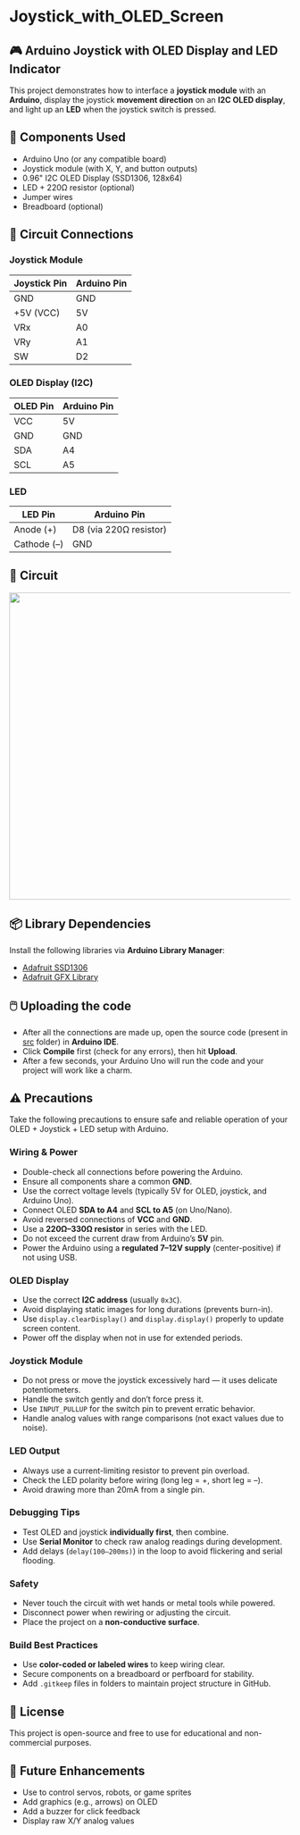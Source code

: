 # Joystick_with_OLED_Screen

## 🎮 Arduino Joystick with OLED Display and LED Indicator

This project demonstrates how to interface a **joystick module** with an **Arduino**, display the joystick **movement direction** on an **I2C OLED display**, and light up an **LED** when the joystick switch is pressed.

## 🧰 Components Used

- Arduino Uno (or any compatible board)
- Joystick module (with X, Y, and button outputs)
- 0.96" I2C OLED Display (SSD1306, 128x64)
- LED + 220Ω resistor (optional)
- Jumper wires
- Breadboard (optional)

## 🔌 Circuit Connections
### Joystick Module

| Joystick Pin | Arduino Pin |
|--------------|-------------|
| GND          | GND         |
| +5V (VCC)    | 5V          |
| VRx          | A0          |
| VRy          | A1          |
| SW           | D2          |

### OLED Display (I2C)

| OLED Pin | Arduino Pin |
|----------|-------------|
| VCC      | 5V          |
| GND      | GND         |
| SDA      | A4          |
| SCL      | A5          |

### LED

| LED Pin       | Arduino Pin |
|---------------|-------------|
| Anode (+)     | D8 (via 220Ω resistor) |
| Cathode (–)   | GND         |

## 🔌 Circuit

<img src="media/Joystick_with_OLED_Screen.png" style="width:550px;"/>

## 📦 Library Dependencies

Install the following libraries via **Arduino Library Manager**:

- [Adafruit SSD1306](https://github.com/adafruit/Adafruit_SSD1306)
- [Adafruit GFX Library](https://github.com/adafruit/Adafruit-GFX-Library)

## 🖱️ Uploading the code

- After all the connections are made up, open the source code (present in [src](src/joystick_oled.ino) folder) in **Arduino IDE**.
- Click **Compile** first (check for any errors), then hit **Upload**.
- After a few seconds, your Arduino Uno will run the code and your project will work like a charm.

## ⚠️ Precautions

Take the following precautions to ensure safe and reliable operation of your OLED + Joystick + LED setup with Arduino.

### Wiring & Power
- Double-check all connections before powering the Arduino.
- Ensure all components share a common **GND**.
- Use the correct voltage levels (typically 5V for OLED, joystick, and Arduino Uno).
- Connect OLED **SDA to A4** and **SCL to A5** (on Uno/Nano).
- Avoid reversed connections of **VCC** and **GND**.
- Use a **220Ω–330Ω resistor** in series with the LED.
- Do not exceed the current draw from Arduino’s **5V** pin.
- Power the Arduino using a **regulated 7–12V supply** (center-positive) if not using USB.

### OLED Display
- Use the correct **I2C address** (usually `0x3C`).
- Avoid displaying static images for long durations (prevents burn-in).
- Use `display.clearDisplay()` and `display.display()` properly to update screen content.
- Power off the display when not in use for extended periods.

### Joystick Module
- Do not press or move the joystick excessively hard — it uses delicate potentiometers.
- Handle the switch gently and don’t force press it.
- Use `INPUT_PULLUP` for the switch pin to prevent erratic behavior.
- Handle analog values with range comparisons (not exact values due to noise).

### LED Output
- Always use a current-limiting resistor to prevent pin overload.
- Check the LED polarity before wiring (long leg = +, short leg = –).
- Avoid drawing more than 20mA from a single pin.

### Debugging Tips
- Test OLED and joystick **individually first**, then combine.
- Use **Serial Monitor** to check raw analog readings during development.
- Add delays (`delay(100–200ms)`) in the loop to avoid flickering and serial flooding.

### Safety
- Never touch the circuit with wet hands or metal tools while powered.
- Disconnect power when rewiring or adjusting the circuit.
- Place the project on a **non-conductive surface**.

### Build Best Practices
- Use **color-coded or labeled wires** to keep wiring clear.
- Secure components on a breadboard or perfboard for stability.
- Add `.gitkeep` files in folders to maintain project structure in GitHub.

## 📝 License

This project is open-source and free to use for educational and non-commercial purposes.

## 🚀 Future Enhancements
- Use to control servos, robots, or game sprites
- Add graphics (e.g., arrows) on OLED
- Add a buzzer for click feedback
- Display raw X/Y analog values


